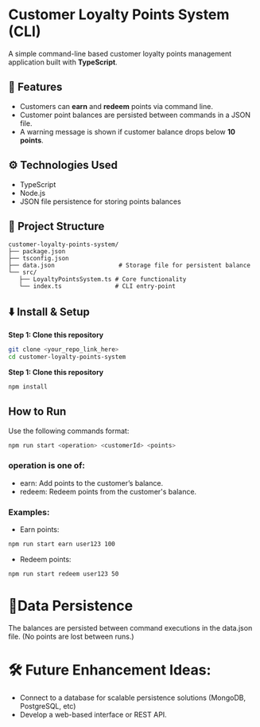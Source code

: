 # Customer Loyalty Points System (CLI)

A simple command-line based customer loyalty points management application built with **TypeScript**.

## 🚀 Features
- Customers can **earn** and **redeem** points via command line.
- Customer point balances are persisted between commands in a JSON file.
- A warning message is shown if customer balance drops below **10 points**.

## ⚙️ Technologies Used
- TypeScript
- Node.js
- JSON file persistence for storing points balances

## 📂 Project Structure

```plaintext
customer-loyalty-points-system/
├── package.json
├── tsconfig.json
├── data.json                  # Storage file for persistent balance
└── src/
   ├── LoyaltyPointsSystem.ts # Core functionality
   └── index.ts               # CLI entry-point
```

## ⬇️ Install & Setup

**Step 1: Clone this repository**

```bash
git clone <your_repo_link_here>
cd customer-loyalty-points-system
```

**Step 1: Clone this repository**
```bash
npm install
```

## How to Run

Use the following commands format:

```bash
npm run start <operation> <customerId> <points>
```

### operation is one of:

- earn: Add points to the customer’s balance.
- redeem: Redeem points from the customer's balance.

### Examples:

- Earn points:
```bash
npm run start earn user123 100
```

- Redeem points:
```bash
npm run start redeem user123 50
```

# 📝Data Persistence
The balances are persisted between command executions in the data.json file. (No points are lost between runs.)

# 🛠️ Future Enhancement Ideas:

- Connect to a database for scalable persistence solutions (MongoDB, PostgreSQL, etc)
- Develop a web-based interface or REST API.